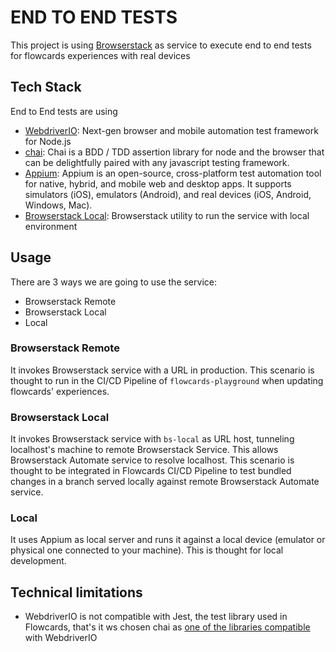 # END TO END TESTS

This project is using [Browserstack](https://automate.browserstack.com/dashboard/v2/quick-start/get-started#introduction) as service to execute end to end tests for flowcards experiences with real devices

## Tech Stack

End to End tests are using

* [WebdriverIO](https://webdriver.io/docs/gettingstarted): Next-gen browser and mobile automation test framework for Node.js
* [chai](https://www.chaijs.com/): Chai is a BDD / TDD assertion library for node and the browser that can be delightfully paired with any javascript testing framework.
* [Appium](https://webdriver.io/docs/appium-service/): Appium is an open-source, cross-platform test automation tool for native, hybrid, and mobile web and desktop apps. It supports simulators (iOS), emulators (Android), and real devices (iOS, Android, Windows, Mac).
* [Browserstack Local](https://github.com/browserstack/browserstack-local-nodejs): Browserstack utility to run the service with local environment

## Usage

There are 3 ways we are going to use the service:
* Browserstack Remote
* Browserstack Local
* Local

### Browserstack Remote

It invokes Browserstack service with a URL in production. This scenario is thought to run in the CI/CD Pipeline of `flowcards-playground` when updating flowcards' experiences.

### Browserstack Local

It invokes Browserstack service with `bs-local` as URL host, tunneling localhost's machine to remote Browserstack Service. This allows Browserstack Automate service to resolve localhost. This scenario is thought to be integrated in Flowcards CI/CD Pipeline to test bundled changes in a branch served locally against remote Browserstack Automate service.

### Local

It uses Appium as local server and runs it against a local device (emulator or physical one connected to your machine). This is thought for local development.

## Technical limitations

* WebdriverIO is not compatible with Jest, the test library used in Flowcards, that's it ws chosen chai as [one of the libraries compatible](https://webdriver.io/docs/frameworks/) with WebdriverIO
